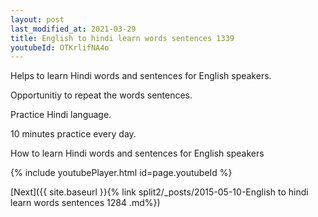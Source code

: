 ```yaml
---
layout: post
last_modified_at: 2021-03-29
title: English to hindi learn words sentences 1339 
youtubeId: OTKrlifNA4o
---
```

 
 
Helps to learn Hindi words and sentences for English speakers.

Opportunitiy to repeat the words sentences. 

Practice Hindi language. 
 
10 minutes practice every day. 
 
How to learn Hindi words and sentences for English speakers 
 
{% include youtubePlayer.html id=page.youtubeId %}
 
 
[Next]({{ site.baseurl }}{% link  split2/_posts/2015-05-10-English to hindi learn words sentences 1284 .md%})
 
